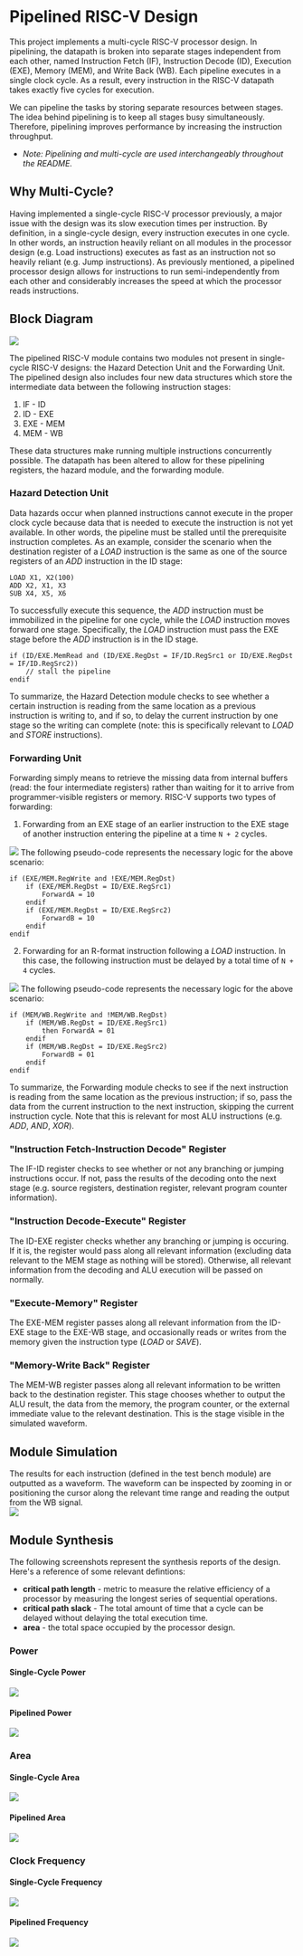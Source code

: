 # Pipelined RISC-V Design

This project implements a multi-cycle RISC-V processor design. In pipelining, the datapath is
broken into separate stages independent from each other, named Instruction Fetch (IF), Instruction 
Decode (ID), Execution (EXE), Memory (MEM), and Write Back (WB). Each pipeline executes in a single clock 
cycle. As a result, every instruction in the RISC-V datapath takes exactly five cycles for execution.  

We can pipeline the tasks by storing separate resources between stages. The idea behind pipelining is to 
keep all stages busy simultaneously. Therefore, pipelining improves  performance by increasing the 
instruction throughput.  
* _Note: Pipelining and multi-cycle are used interchangeably throughout the README._

## Why Multi-Cycle?

Having implemented a single-cycle RISC-V processor previously, a major issue with the design was
its slow execution times per instruction. By definition, in a single-cycle design, every instruction
executes in one cycle. In other words, an instruction heavily reliant on all modules in the processor
design (e.g. Load instructions) executes as fast as an instruction not so heavily reliant (e.g. Jump 
instructions). As previously mentioned, a pipelined processor design allows for instructions to run
semi-independently from each other and considerably increases the speed at which the processor reads
instructions.

## Block Diagram

<img src="images/block_diagram.png">

The pipelined RISC-V module contains two modules not present in single-cycle RISC-V designs: the Hazard 
Detection Unit and the Forwarding Unit. The pipelined design also includes four new data structures which
store the intermediate data between the following instruction stages:  
1. IF - ID  
2. ID - EXE  
3. EXE - MEM  
4. MEM - WB  

These data structures make running multiple instructions concurrently possible. The datapath has been
altered to allow for these pipelining registers, the hazard module, and the forwarding module.

### Hazard Detection Unit
Data hazards occur when planned instructions cannot execute in the proper clock cycle because data that
is needed to execute the instruction is not yet available. In other words, the pipeline must be stalled until
the prerequisite instruction completes. As an example, consider the scenario when the destination register of a 
_LOAD_ instruction is the same as one of the source registers of an _ADD_ instruction in the ID stage:  
```
LOAD X1, X2(100)
ADD X2, X1, X3
SUB X4, X5, X6
```
To successfully execute this sequence, the _ADD_ instruction must be immobilized in the pipeline for one cycle,
while the _LOAD_ instruction moves forward one stage. Specifically, the _LOAD_ instruction must pass the EXE stage
before the _ADD_ instruction is in the ID stage.  
``` 
if (ID/EXE.MemRead and (ID/EXE.RegDst = IF/ID.RegSrc1 or ID/EXE.RegDst = IF/ID.RegSrc2))
    // stall the pipeline
endif
```
To summarize, the Hazard Detection module checks to see whether a certain instruction is reading from the same 
location as a previous instruction is writing to, and if so, to delay the current instruction by one stage so the 
writing can complete (note: this is specifically relevant to _LOAD_ and _STORE_ instructions).

### Forwarding Unit
Forwarding simply means to retrieve the missing data from internal buffers (read: the four intermediate registers)
rather than waiting for it to arrive from programmer-visible registers or memory. RISC-V supports two types of 
forwarding:
1. Forwarding from an EXE stage of an earlier instruction to the EXE stage of another instruction entering the pipeline
at a time ```N + 2``` cycles.  
<img src="images/forward_exe.PNG">  
The following pseudo-code represents the necessary logic for the above scenario:  

```
if (EXE/MEM.RegWrite and !EXE/MEM.RegDst)
    if (EXE/MEM.RegDst = ID/EXE.RegSrc1) 
        ForwardA = 10
	endif
	if (EXE/MEM.RegDst = ID/EXE.RegSrc2)
		ForwardB = 10
	endif
endif
```

2. Forwarding for an R-format instruction following a _LOAD_ instruction. In this case, the following instruction must
be delayed by a total time of ```N + 4``` cycles.  
<img src="images/forward_mem.PNG">  
The following pseudo-code represents the necessary logic for the above scenario:  

```
if (MEM/WB.RegWrite and !MEM/WB.RegDst)
	if (MEM/WB.RegDst = ID/EXE.RegSrc1)
		then ForwardA = 01
	endif
	if (MEM/WB.RegDst = ID/EXE.RegSrc2)
		ForwardB = 01
	endif
endif
```

To summarize, the Forwarding module checks to see if the next instruction is reading from the same location as the
previous instruction; if so, pass the data from the current instruction to the next instruction, skipping the current
instruction cycle. Note that this is relevant for most ALU instructions (e.g. _ADD_, _AND_, _XOR_).

### "Instruction Fetch-Instruction Decode" Register
The IF-ID register checks to see whether or not any branching or jumping instructions occur. If not, pass the 
results of the decoding onto the next stage (e.g. source registers, destination register, relevant program counter
information). 

### "Instruction Decode-Execute" Register
The ID-EXE register checks whether any branching or jumping is occuring. If it is, the register would pass along all
relevant information (excluding data relevant to the MEM stage as nothing will be stored). Otherwise, all relevant
information from the decoding and ALU execution will be passed on normally.

### "Execute-Memory" Register
The EXE-MEM register passes along all relevant information from the ID-EXE stage to the EXE-WB stage, and occasionally
reads or writes from the memory given the instruction type (_LOAD_ or _SAVE_).

### "Memory-Write Back" Register
The MEM-WB register passes along all relevant information to be written back to the destination register. This stage
chooses whether to output the ALU result, the data from the memory, the program counter, or the external immediate
value to the relevant destination. This is the stage visible in the simulated waveform.  

## Module Simulation
The results for each instruction (defined in the test bench module) are outputted as a waveform. The waveform can be
inspected by zooming in or positioning the cursor along the relevant time range and reading the output from the WB
signal.  
<img src="images/waveform.png">  

## Module Synthesis
The following screenshots represent the synthesis reports of the design. Here's a reference of some relevant defintions:
* **critical path length** - metric to measure the relative efficiency of a processor by measuring the longest series
of sequential operations.
* **critical path slack** - The total amount of time that a cycle can be delayed without delaying the total execution time.
* **area** - the total space occupied by the processor design.

### Power
#### Single-Cycle Power
<img src="images/single-power.PNG">  

#### Pipelined Power
<img src="images/pipelined-power.PNG">  

### Area
#### Single-Cycle Area
<img src="images/single-area.PNG">  

#### Pipelined Area
<img src="images/pipelined-area.PNG">  

### Clock Frequency
#### Single-Cycle Frequency
<img src="images/single-frequency.PNG">  

#### Pipelined Frequency
<img src="images/pipelined-frequency.PNG">  
